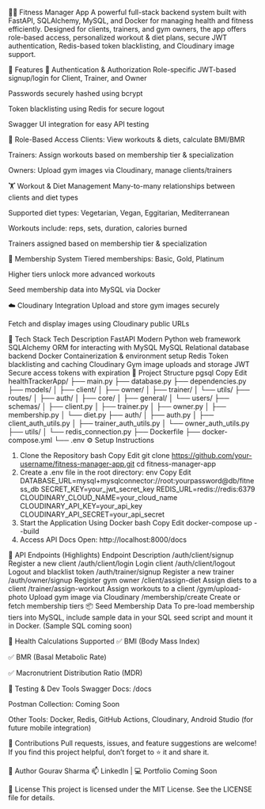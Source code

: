 🏋️‍♂️ Fitness Manager App
A powerful full-stack backend system built with FastAPI, SQLAlchemy, MySQL, and Docker for managing health and fitness efficiently.
Designed for clients, trainers, and gym owners, the app offers role-based access, personalized workout & diet plans, secure JWT authentication, Redis-based token blacklisting, and Cloudinary image support.

🚀 Features
🔐 Authentication & Authorization
Role-specific JWT-based signup/login for Client, Trainer, and Owner

Passwords securely hashed using bcrypt

Token blacklisting using Redis for secure logout

Swagger UI integration for easy API testing

👥 Role-Based Access
Clients: View workouts & diets, calculate BMI/BMR

Trainers: Assign workouts based on membership tier & specialization

Owners: Upload gym images via Cloudinary, manage clients/trainers

🏋️ Workout & Diet Management
Many-to-many relationships between clients and diet types

Supported diet types: Vegetarian, Vegan, Eggitarian, Mediterranean

Workouts include: reps, sets, duration, calories burned

Trainers assigned based on membership tier & specialization

🧾 Membership System
Tiered memberships: Basic, Gold, Platinum

Higher tiers unlock more advanced workouts

Seed membership data into MySQL via Docker

☁️ Cloudinary Integration
Upload and store gym images securely

Fetch and display images using Cloudinary public URLs

🧱 Tech Stack
Tech	Description
FastAPI	Modern Python web framework
SQLAlchemy	ORM for interacting with MySQL
MySQL	Relational database backend
Docker	Containerization & environment setup
Redis	Token blacklisting and caching
Cloudinary	Gym image uploads and storage
JWT	Secure access tokens with expiration
📂 Project Structure
pgsql
Copy
Edit
healthTrackerApp/
├── main.py
├── database.py
├── dependencies.py
├── models/
│   ├── client/
│   ├── owner/
│   ├── trainer/
│   └── utils/
├── routes/
│   ├── auth/
│   ├── core/
│   ├── general/
│   └── users/
├── schemas/
│   ├── client.py
│   ├── trainer.py
│   ├── owner.py
│   ├── membership.py
│   └── diet.py
├── auth/
│   ├── auth.py
│   ├── client_auth_utils.py
│   ├── trainer_auth_utils.py
│   └── owner_auth_utils.py
├── utils/
│   └── redis_connection.py
├── Dockerfile
├── docker-compose.yml
└── .env
⚙️ Setup Instructions
1. Clone the Repository
bash
Copy
Edit
git clone https://github.com/your-username/fitness-manager-app.git
cd fitness-manager-app
2. Create a .env file in the root directory:
env
Copy
Edit
DATABASE_URL=mysql+mysqlconnector://root:yourpassword@db/fitness_db
SECRET_KEY=your_jwt_secret_key
REDIS_URL=redis://redis:6379
CLOUDINARY_CLOUD_NAME=your_cloud_name
CLOUDINARY_API_KEY=your_api_key
CLOUDINARY_API_SECRET=your_api_secret
3. Start the Application Using Docker
bash
Copy
Edit
docker-compose up --build
4. Access API Docs
Open: http://localhost:8000/docs

🔌 API Endpoints (Highlights)
Endpoint	Description
/auth/client/signup	Register a new client
/auth/client/login	Login client
/auth/client/logout	Logout and blacklist token
/auth/trainer/signup	Register a new trainer
/auth/owner/signup	Register gym owner
/client/assign-diet	Assign diets to a client
/trainer/assign-workout	Assign workouts to a client
/gym/upload-photo	Upload gym image via Cloudinary
/membership/create	Create or fetch membership tiers
📦 Seed Membership Data
To pre-load membership tiers into MySQL, include sample data in your SQL seed script and mount it in Docker. (Sample SQL coming soon)

🧠 Health Calculations Supported
✅ BMI (Body Mass Index)

✅ BMR (Basal Metabolic Rate)

✅ Macronutrient Distribution Ratio (MDR)

🧪 Testing & Dev Tools
Swagger Docs: /docs

Postman Collection: Coming Soon

Other Tools: Docker, Redis, GitHub Actions, Cloudinary, Android Studio (for future mobile integration)

🙌 Contributions
Pull requests, issues, and feature suggestions are welcome!
If you find this project helpful, don’t forget to ⭐ it and share it.

👤 Author
Gourav Sharma
📫 LinkedIn | 💻 Portfolio Coming Soon

📄 License
This project is licensed under the MIT License.
See the LICENSE file for details.


